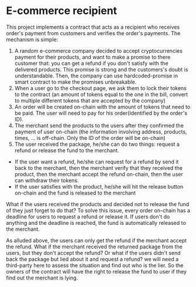 # E-commerce recipient
This project implements a contract that acts as a recipient who receives order's payment from customers and verifies the order's payments. The mechanism is simple:

1. A random e-commerce company decided to accept cryptocurrencies payment for their products, and want to make a promise to there customer that: you can get a refund if you don't satisfy with the delivered products. This promise is strong and the customers's doubt is understandable. Then, the company can use hardcoded-promise in smart contract to make the promises unbreakable.
2. When a user go to the checkout page, we ask them to lock their tokens to the contract (an amount of tokens equal to the one in the bill, convert to multiple different tokens that are accepted by the company)
4. An order will be created on-chain with the amount of tokens that need to be paid. The user will need to pay for his order(Identified by the order's ID).
5. The merchant send the products to the users after they confirmed the payment of user on-chain (the information involving address, products, times, ... is off-chain. Only the ID of the order will be on-chain)
6. The user received the package, he/she can do two things: request a refund or release the fund to the merchant. 
- If the user want a refund, he/she can request for a refund by send it back to the merchant, then the merchant verify that they received the product, then the merchant accept the refund on-chain, then the user can withdraw their tokens.
- If the user satisfies with the product, he/she will hit the release button on-chain and the fund is released to the merchant

What if the users received the products and decided not to release the fund of they just forget to do that? To solve this issue, every order on-chain has a deadline for users to request a refund or release it. If users don't do anything and the deadline is reached, the fund is automatically released to the merchant.

As alluded above, the users can only get the refund if the merchant accept the refund. What if the merchant received the returned package from the users, but they don't accept the refund? Or what if the users didn't send back the package but lied about it and request a refund? we will need a third-party here to assess the situation and find out who is the lier. So the owners of the contract will have the right to release the fund to user if they find out the merchant is lying.